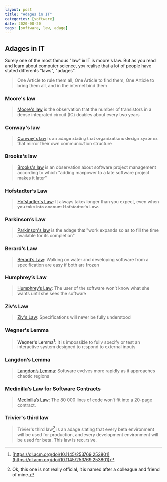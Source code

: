 ```yaml
---
layout: post
title: "Adages in IT"
categories: [software]
date: 2020-08-20
tags: [software, law, adage]
---
```


## Adages in IT

Surely one of the most famous "law" in IT is moore's law. But as you read and learn about computer science, you realise that a lot of people have stated differents "laws", "adages".


> One Article to rule them all, One Article to find them,
  One Article to bring them all, and in the internet bind them


### Moore's law

> [Moore's law][moore] is the observation that the number of transistors in a dense integrated circuit (IC) doubles about every two years

### Conway's law

> [Conway's law][conway] is an adage stating that organizations design systems that mirror their own communication structure

### Brooks's law

> [Brooks's law][brooks] is an observation about software project management according to which "adding manpower to a late software project makes it later"

### Hofstadter’s Law

> [Hofstadter's Law][hofstadter]: It always takes longer than you expect, even when you take into account Hofstadter's Law.

### Parkinson’s Law

> [Parkinson's law][parkinson] is the adage that "work expands so as to fill the time available for its completion"

### Berard’s Law

> [Berard’s Law][berard]: Walking on water and developing software from a specification are easy if both are frozen

### Humphrey’s Law

> [Humphrey’s Law][humphrey]: The user of the software won’t know what she wants until she sees the software

### Ziv’s Law

> [Ziv's Law][ziv]: Specifications will never be fully understood 

### Wegner's Lemma

> [Wegner's Lemma][wegner][^wegner]: It is impossible to fully specify or test an interactive system designed to respond to external inputs

### Langdon’s Lemma

> [Langdon’s Lemma][langdon]: Software evolves more rapidly as it approaches chaotic regions

### Medinilla’s Law for Software Contracts

> [Medinilla’s Law][medinilla]: The 80 000 lines of code won’t fit into a 20-page contract.

### Trivier's third law

> Trivier's third law[^trivier] is an adage stating that every beta environment will be used for production, and every development environment will be used for beta. This law is recursive.



[moore]: https://en.wikipedia.org/wiki/Moore%27s_law
[conway]: https://en.wikipedia.org/wiki/Conway%27s_law
[brooks]: https://en.wikipedia.org/wiki/Brooks%27s_law
[hofstadter]: https://en.wikipedia.org/wiki/Hofstadter%27s_law
[parkinson]: https://en.wikipedia.org/wiki/Parkinson%27s_law
[berard]: https://en.wikiquote.org/wiki/Edward_V._Berard
[humphrey]: https://en.wikipedia.org/wiki/Watts_Humphrey
[ziv]: https://www.researchgate.net/publication/2514102_The_Uncertainty_Principle_in_Software_Engineering
[wegner]: https://en.wikipedia.org/wiki/Peter_Wegner
[langdon]: http://www0.cs.ucl.ac.uk/staff/W.Langdon/
[medinilla]: https://www.slideshare.net/proyectalis/120521-agile-contracts-21/60

[^trivier]: Ok, this one is not really official, it is named after a colleague and friend of mine.
[^wegner]: [https://dl.acm.org/doi/10.1145/253769.253801](https://dl.acm.org/doi/10.1145/253769.253801)
